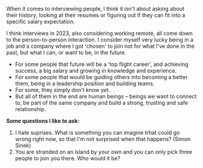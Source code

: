 When it comes to interviewing people, I think it isn't about asking about their history, looking at their resumes or figuring out if they can fit into a specific salary expectation.

I think interviews in 2023, also considering working remote, all come down to the person-to-person interaction. I consider myself very lucky being in a job and a company where I got 'chosen' to join not for what I've done in the past, but what I can, or want to be, in the future.

* For some people that future will be a 'top flight career', and achieving success, a big salary and growing in knowledge and experience.
* For some people that would be guiding others into becoming a better them, being in a leadership position and building teams.
* For some, they simply don't know yet.
* But all of them in the end are human beings – beings we want to connect to, be part of the same company and build a strong, trusting and safe relationship.

**Some questions I like to ask:**

1. I hate suprises. What is something you can imagine trhat could go wrong right now, so that I'm not surprised when that happens? (Simon Sinek)
2. You are stranded on an island by your own and you can only pick three people to join you there. Who would it be?
